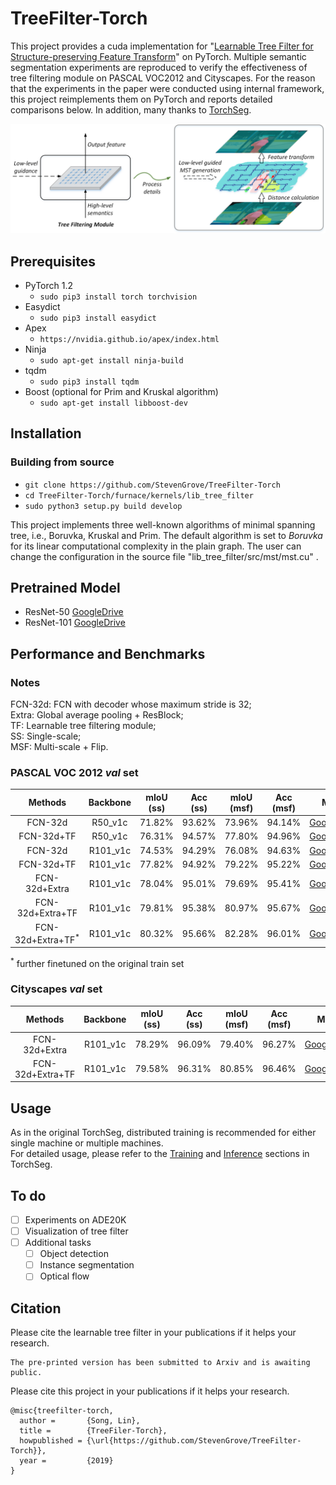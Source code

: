 # TreeFilter-Torch
This project provides a cuda implementation for "[Learnable Tree Filter for Structure-preserving
Feature Transform](https://megvii-my.sharepoint.cn/:b:/g/personal/songlin_megvii_com/EfbrITIdvqBCu-SaW9gZOHQBFIkcIisB6-FyO9SzzrZyPQ?e=YI06YP)" on PyTorch. Multiple semantic segmentation experiments are reproduced to verify the effectiveness of tree filtering module on PASCAL VOC2012 and Cityscapes. For the reason that the experiments in the paper were conducted using internal framework, this project reimplements them on PyTorch and reports detailed comparisons below. In addition, many thanks to [TorchSeg](https://github.com/ycszen/TorchSeg).

![introduce image](demo/introduce.png)

## Prerequisites
- PyTorch 1.2
  - `sudo pip3 install torch torchvision`
- Easydict
  - `sudo pip3 install easydict`
- Apex
  - `https://nvidia.github.io/apex/index.html`
- Ninja
  - `sudo apt-get install ninja-build`
- tqdm
  - `sudo pip3 install tqdm`
- Boost (optional for Prim and  Kruskal algorithm)
  -  `sudo apt-get install libboost-dev`

## Installation
### Building from source
- `git clone https://github.com/StevenGrove/TreeFilter-Torch`
- `cd TreeFilter-Torch/furnace/kernels/lib_tree_filter`
- `sudo python3 setup.py build develop`

This project implements three well-known algorithms of minimal spanning tree, i.e., Boruvka, Kruskal and  Prim. The default algorithm is set to *Boruvka* for its linear computational complexity in the plain graph. The user can change the configuration in the source file "lib_tree_filter/src/mst/mst.cu" .

## Pretrained Model
- ResNet-50 [GoogleDrive](https://drive.google.com/open?id=1tRO4SUL0rdjXbKcyp1CQ6SefkL9QtX1b)
- ResNet-101 [GoogleDrive](https://drive.google.com/open?id=11t0f0FcLOPj7KvHYdIAGANNbbWU_fJ1d)

## Performance and Benchmarks
### Notes
FCN-32d: FCN with decoder whose maximum stride is 32;  
Extra: Global average pooling + ResBlock;  
TF: Learnable tree filtering module;  
SS: Single-scale;  
MSF: Multi-scale + Flip.

### PASCAL VOC 2012 *val* set
 Methods | Backbone | mIoU (ss) | Acc (ss) | mIoU (msf) | Acc (msf) | Model 
:--:|:--:|:--:|:--:|:--:|:--:|:--:
 FCN-32d | R50_v1c | 71.82% | 93.62% | 73.96% | 94.14% |  [GoogleDrive](https://drive.google.com/open?id=1Wzdhfa1mh_JFcqvLKPs7dXWgkOCqTnoH)
 FCN-32d+TF  | R50_v1c | 76.31%  | 94.57%  | 77.80%  | 94.96%  |  [GoogleDrive](https://drive.google.com/open?id=19wwP7KW8aCWjyd21zGLhrMz2g3lW9o9Z)
 FCN-32d  | R101_v1c | 74.53% |  94.29% | 76.08% | 94.63% |  [GoogleDrive](https://drive.google.com/open?id=19HQYK5JMS2bw2CbkTmG0VypnYfT3p-NN)
 FCN-32d+TF  | R101_v1c |  77.82% |  94.92% | 79.22%  | 95.22%  |  [GoogleDrive](https://drive.google.com/open?id=1HywWQn-sHR9iddHTiLyYHNsH3TClvQMo)
 FCN-32d+Extra | R101_v1c | 78.04%  | 95.01%  | 79.69%  | 95.41%  |  [GoogleDrive](https://drive.google.com/open?id=1dzag3GVcY9k-6ExOb1B4zQqfmtt4PbBy)
 FCN-32d+Extra+TF | R101_v1c | 79.81% |  95.38% | 80.97%  | 95.67%  |  [GoogleDrive](https://drive.google.com/open?id=1sfZyuL2pikmhWLRw9-XbrJpZJEbjawh6)
  FCN-32d+Extra+TF<sup>*</sup> | R101_v1c | 80.32% | 95.66%  | 82.28%  | 96.01%  |  [GoogleDrive](https://drive.google.com/open?id=19FpTs6NtfJLsLwN_03U4A2zTpPSIAnfS)
  
 <sup>*</sup> further finetuned on the original train set

### Cityscapes *val* set
 Methods | Backbone | mIoU (ss) | Acc (ss) | mIoU (msf) | Acc (msf) | Model 
:--:|:--:|:--:|:--:|:--:|:--:|:--:
 FCN-32d+Extra | R101_v1c | 78.29%  | 96.09%  | 79.40% | 96.27%  |  [GoogleDrive](https://drive.google.com/open?id=1MT4-ZzuCTNgfpRHGG6fT4TkUVtFuuJO5)
 FCN-32d+Extra+TF | R101_v1c | 79.58%  | 96.31%  | 80.85%  | 96.46%  |  [GoogleDrive](https://drive.google.com/open?id=1yXPEUrIZ1CfFk7-1YHgMlDNz81Fhp1kz)

## Usage
As in the original TorchSeg, distributed training is recommended for either single machine or multiple machines.  
For detailed usage, please refer to the [Training](https://github.com/ycszen/TorchSeg#Training) and [Inference](https://github.com/ycszen/TorchSeg#Inference) sections in TorchSeg.

## To do
- [ ] Experiments on ADE20K
- [ ] Visualization of tree filter
- [ ] Additional tasks
  - [ ] Object detection
  - [ ] Instance segmentation
  - [ ] Optical flow

## Citation

Please cite the learnable tree filter in your publications if it helps your research. 

```
The pre-printed version has been submitted to Arxiv and is awaiting public.
```

Please cite this project in your publications if it helps your research. 
```
@misc{treefilter-torch,
  author =       {Song, Lin},
  title =        {TreeFiler-Torch},
  howpublished = {\url{https://github.com/StevenGrove/TreeFilter-Torch}},
  year =         {2019}
}
```

